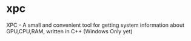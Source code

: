 # xpc
XPC - A small and convenient tool for getting system information about GPU,CPU,RAM, written in C++ (Windows Only yet)
